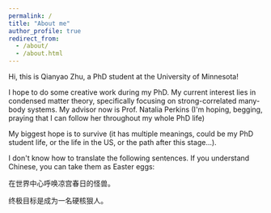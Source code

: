 ```yaml
---
permalink: /
title: "About me"
author_profile: true
redirect_from: 
  - /about/
  - /about.html
---
```


Hi, this is Qianyao Zhu, a PhD student at the University of Minnesota! 

I hope to do some creative work during my PhD. My current interest lies in condensed matter theory, specifically focusing on strong-correlated many-body systems. My advisor now is Prof. Natalia Perkins (I'm hoping, begging, praying that I can follow her throughout my whole PhD life)

My biggest hope is to survive (it has multiple meanings, could be my PhD student life, or the life in the US, or the path after this stage...).

I don't know how to translate the following sentences. If you understand Chinese, you can take them as Easter eggs:

在世界中心呼唤凉宫春日的怪兽。

终极目标是成为一名硬核狠人。
